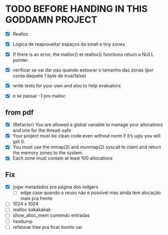 # TODO BEFORE HANDING IN THIS GODDAMN PROJECT

- [x] Realloc
- [x] Lógica de reaproveitar espaços da small e tiny zones
- [x] If there is an error, the malloc() et realloc() functions return a NULL pointer.
- [x] verificar se vai dar pau quando estourar o tamanho das zonas (por conta daquele 1 byte de true/false)
- [x] write tests for your own and also to help evaluators
- [x] e se passar -1 pro malloc


## from pdf
- [x] (Refactor) You are allowed a global variable to manage your allocations and one for the thread-safe
- [x] Your project must be clean code even without norm if it’s ugly you will get 0.
- [x] You must use the mmap(2) and munmap(2) syscall to claim and return the memory zones to the system.
- [x] Each zone must contain at least 100 allocations

## Fix
- [x] jogar metadados pra página dos ledgers
    - [ ] edge case quando o reuso não é possível mas ainda tem alocação mais pra frente
- [ ] 1024 x 1024
- [ ] realloc kakakakak
- [ ] show_alloc_mem comendo entradas
- [ ] hexdump
- [ ] refatorar free pra ficar bonito vai

